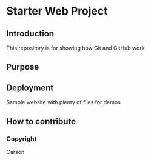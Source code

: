 # Starter Web Project

## Introduction

This repository is for showing how Git and GitHub work

## Purpose

## Deployment

Sample website with plenty of files for demos

## How to contribute


### Copyright
Carson